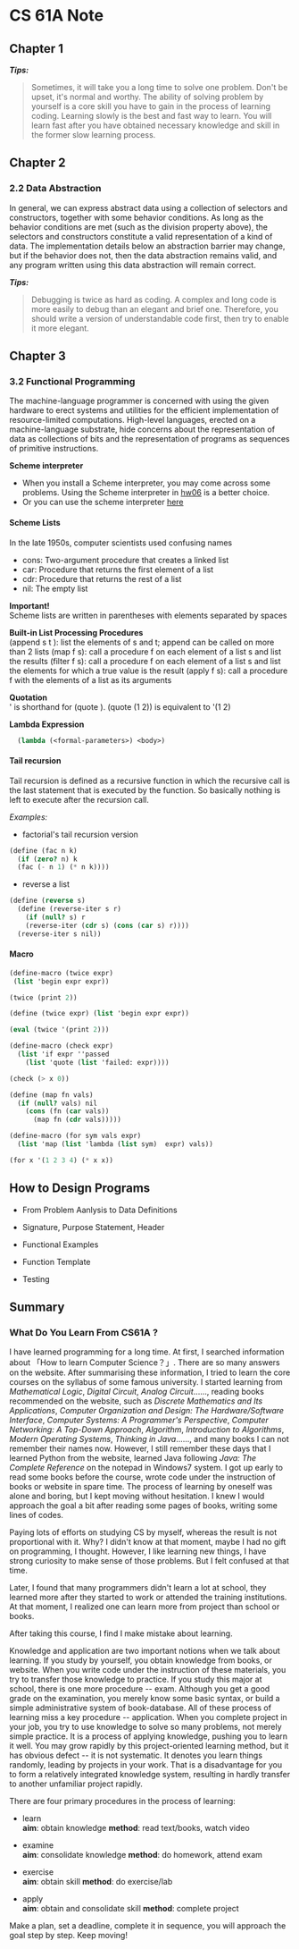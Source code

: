 # CS 61A Note

## Chapter 1
***Tips:***
> Sometimes, it will take you a long time to solve one problem. Don't be upset, it's normal and worthy. The ability of solving problem by yourself is a core skill you have to gain in the process of learning coding.
> Learning slowly is the best and fast way to learn. You will learn fast after you have obtained necessary knowledge and skill in the former slow learning process.


## Chapter 2
### 2.2 Data Abstraction
In general, we can express abstract data using a collection of selectors and constructors, together with some behavior conditions. As long as the behavior conditions are met (such as the division property above), the selectors and constructors constitute a valid representation of a kind of data. The implementation details below an abstraction barrier may change, but if the behavior does not, then the data abstraction remains valid, and any program written using this data abstraction will remain correct.

***Tips:***
> Debugging is twice as hard as coding. A complex and long code is more easily to debug than an elegant and brief one. Therefore, you should write a version of understandable code first, then try to enable it more elegant.

## Chapter 3
### 3.2 Functional Programming
The machine-language programmer is concerned with using the given hardware to erect systems and utilities for the efficient implementation of resource-limited computations. 
High-level languages, erected on a machine-language substrate, hide concerns about the representation of data as collections of bits and the representation of programs as sequences of primitive instructions. 

**Scheme interpreter**
* When you install a Scheme interpreter, you may come across some problems. Using the Scheme interpreter in [hw06](https://inst.eecs.berkeley.edu/~cs61a/fa20/hw/hw06/) is a better choice.
* Or you can use the scheme interpreter [here](https://code.cs61a.org/)

#### Scheme Lists
In the late 1950s, computer scientists used confusing names
* cons: Two-argument procedure that creates a linked list
* car: Procedure that returns the first element of a list
* cdr: Procedure that returns the rest of a list
* nil: The empty list

**Important!**  
Scheme lists are written in parentheses with elements separated by spaces

**Built-in List Processing Procedures**  
(append s t ): list the elements of s and t; append can be called on more than 2 lists
(map f s): call a procedure f on each element of a list s and list the results
(filter f s): call a procedure f on each element of a list s and list the elements for
which a true value is the result
(apply f s): call a procedure f with the elements of a list as its arguments

**Quotation**  
'<expression> is shorthand for (quote <expression>).
  (quote (1 2)) is equivalent to '(1 2)

**Lambda Expression**
``` scheme
  (lambda (<formal-parameters>) <body>)
```


#### Tail recursion
Tail recursion is defined as a recursive function in which the recursive call is the last statement that is executed by the function. So basically nothing is left to execute after the recursion call.

*Examples:*
* factorial's tail recursion version
``` scheme
(define (fac n k)
  (if (zero? n) k
  (fac (- n 1) (* n k))))
```
* reverse a list
``` scheme
(define (reverse s)
  (define (reverse-iter s r)
    (if (null? s) r
    (reverse-iter (cdr s) (cons (car s) r))))
  (reverse-iter s nil))
```


#### Macro
``` scheme
(define-macro (twice expr)
 (list 'begin expr expr))

(twice (print 2))
```

``` scheme
(define (twice expr) (list 'begin expr expr))

(eval (twice '(print 2)))
```

``` scheme
(define-macro (check expr)
  (list 'if expr ''passed
    (list 'quote (list 'failed: expr))))

(check (> x 0))
```

``` scheme
(define (map fn vals)
  (if (null? vals) nil
    (cons (fn (car vals))
      (map fn (cdr vals)))))

(define-macro (for sym vals expr)
  (list 'map (list 'lambda (list sym)  expr) vals))

(for x '(1 2 3 4) (* x x))
```


## How to Design Programs
* From Problem Aanlysis to Data Definitions

* Signature, Purpose Statement, Header

* Functional Examples

* Function Template

* Testing


## Summary
### What Do You Learn From CS61A ?
I have learned programming for a long time. At first, I searched information about 「How to learn Computer Science？」. There are so many answers on the website.
After summarising these information, I tried to learn the core courses on the syllabus of some famous university. I started learning from *Mathematical Logic*, *Digital Circuit*, *Analog Circuit*......, reading books recommended on the website, such as *Discrete Mathematics and Its Applications*, *Computer Organization and Design: The Hardware/Software Interface*, *Computer Systems: A Programmer's Perspective*, *Computer Networking: A Top-Down Approach*, *Algorithm*, *Introduction to Algorithms*, *Modern Operating Systems*, *Thinking in Java*......, and many books I can not remember their names now. However, I still remember these days that I learned Python from the website, learned Java following *Java: The Complete Reference* on the notepad in Windows7 system. I got up early to read some books before the course, wrote code under the instruction of books or website in spare time. The process of learning by oneself was alone and boring, but I kept moving without hesitation. I knew I would approach the goal a bit after reading some pages of books, writing some lines of codes.

Paying lots of efforts on studying CS by myself, whereas the result is not proportional with it. Why? I didn't know at that moment, maybe I had no gift on programming, I thought. However, I like learning new things, I have strong curiosity to make sense of those problems. But I felt confused at that time.

Later, I found that many programmers didn't learn a lot at school, they learned more after they started to work or attended the training institutions. At that moment, I realized one can learn more from project than school or books. 

After taking this course, I find I make mistake about learning.

Knowledge and application are two important notions when we talk about learning. If you study by yourself, you obtain knowledge from books, or website. When you write code under the instruction of these materials, you try to transfer those knowledge to practice. If you study this major at school, there is one more procedure -- exam. Although you get a good grade on the examination, you merely know some basic syntax, or build a simple administrative system of book-database.
All of these process of learning miss a key procedure -- application. When you complete project in your job, you try to use knowledge to solve so many problems, not merely simple practice. It is a process of applying knowledge, pushing you to learn it well. You may grow rapidly by this project-oriented learning method, but it has obvious defect -- it is not systematic. It denotes you learn things randomly, leading by projects in your work. That is a disadvantage for you to form a relatively integrated knowledge system, resulting in hardly transfer to another unfamiliar project rapidly.

There are four primary procedures in the process of learning:
* learn  
**aim**: obtain knowledge
**method**: read text/books, watch video

* examine  
**aim**: consolidate knowledge
**method**: do homework, attend exam

* exercise  
**aim**: obtain skill
**method**: do exercise/lab

* apply  
**aim**: obtain and consolidate skill
**method**: complete project

Make a plan, set a deadline, complete it in sequence, you will approach the goal step by step. Keep moving!